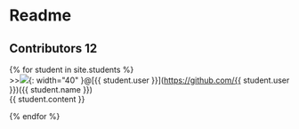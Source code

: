 # Readme 
## Contributors 12

{% for student in site.students %} <br />
\>><img src="{{ student.image }}">{: width="40" }@[{{ student.user }}](https://github.com/{{ student.user }})({{ student.name }}) <br />
{{ student.content }}

{% endfor %}
